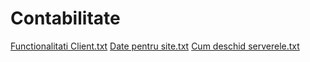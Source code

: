 # Contabilitate
 
[Functionalitati Client.txt](https://github.com/user-attachments/files/19114441/Functionalitati.Client.txt)
[Date pentru site.txt](https://github.com/user-attachments/files/19114445/Date.pentru.site.txt)
[Cum deschid serverele.txt](https://github.com/user-attachments/files/19114446/Cum.deschid.serverele.txt)
